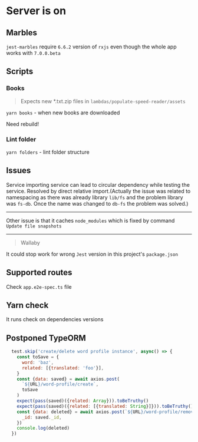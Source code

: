 # Server is on

## Marbles

`jest-marbles` require `6.6.2` version of `rxjs` even though the whole app works with `7.0.0.beta`

## Scripts

### Books

> Expects new *.txt.zip files in `lambdas/populate-speed-reader/assets` 

`yarn books` - when new books are downloaded

Need rebuild!

### Lint folder

`yarn folders` - lint folder structure 

## Issues

Service importing service can lead to circular dependency while testing the service. Resolved by direct relative import.(Actually the issue was related to namespacing as there was already library `lib/fs` and the problem library was `fs-db`. Once the name was changed to `db-fs` the problem was solved.)

---

Other issue is that it caches `node_modules` which is fixed by command `Update file snapshots`

---

> Wallaby

It could stop work for wrong `Jest` version in this project's `package.json`

## Supported routes

Check `app.e2e-spec.ts` file

## Yarn check

It runs check on dependencies versions

## Postponed TypeORM

```javascript
  test.skip('create/delete word profile instance', async() => {
    const toSave = {
      word: 'baz',
      related: [{translated: 'foo'}],
    }
    const {data: saved} = await axios.post(
      `${URL}/word-profile/create`,
      toSave
    )
    expect(pass(saved)({related: Array})).toBeTruthy()
    expect(pass(saved)({related: [{translated: String}]})).toBeTruthy()
    const {data: deleted} = await axios.post(`${URL}/word-profile/remove`, {
      _id: saved._id,
    })
    console.log(deleted)
  })
```